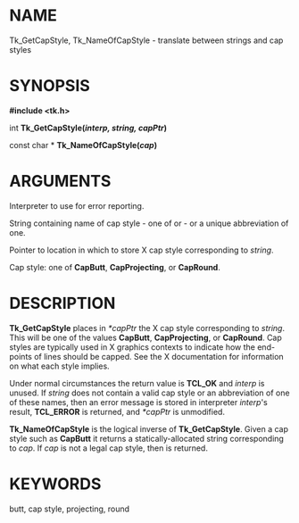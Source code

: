 # NAME

Tk_GetCapStyle, Tk_NameOfCapStyle - translate between strings and cap
styles

# SYNOPSIS

**#include \<tk.h\>**

int **Tk_GetCapStyle(***interp, string, capPtr***)**

const char \* **Tk_NameOfCapStyle(***cap***)**

# ARGUMENTS

Interpreter to use for error reporting.

String containing name of cap style - one of or - or a unique
abbreviation of one.

Pointer to location in which to store X cap style corresponding to
*string*.

Cap style: one of **CapButt**, **CapProjecting**, or **CapRound**.

# DESCRIPTION

**Tk_GetCapStyle** places in *\*capPtr* the X cap style corresponding to
*string*. This will be one of the values **CapButt**, **CapProjecting**,
or **CapRound**. Cap styles are typically used in X graphics contexts to
indicate how the end-points of lines should be capped. See the X
documentation for information on what each style implies.

Under normal circumstances the return value is **TCL_OK** and *interp*
is unused. If *string* does not contain a valid cap style or an
abbreviation of one of these names, then an error message is stored in
interpreter *interp*\'s result, **TCL_ERROR** is returned, and
*\*capPtr* is unmodified.

**Tk_NameOfCapStyle** is the logical inverse of **Tk_GetCapStyle**.
Given a cap style such as **CapButt** it returns a statically-allocated
string corresponding to *cap*. If *cap* is not a legal cap style, then
is returned.

# KEYWORDS

butt, cap style, projecting, round
